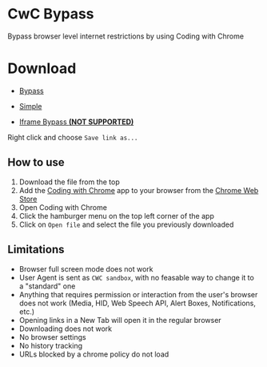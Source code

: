# CwC Bypass

Bypass browser level internet restrictions by using Coding with Chrome

# Download

- [Bypass](https://github.com/lebestnoob/cwc-bypass/raw/main/bypass.html)
- [Simple](https://github.com/Jokypond/CWC-Bypass-Tweaks/raw/main/simple.html)

- [Iframe Bypass **(NOT SUPPORTED)**](https://github.com/lebestnoob/cwc-bypass/raw/main/bypass-iframe.html)

Right click and choose `Save link as...`

## How to use

1. Download the file from the top
2. Add the [Coding with Chrome](https://chrome.google.com/webstore/detail/coding-with-chrome/becloognjehhioodmnimnehjcibkloed) app to your browser from the [Chrome Web Store](https://chrome.google.com/webstore)
3. Open Coding with Chrome
4. Click the hamburger menu on the top left corner of the app
5. Click on `Open file` and select the file you previously downloaded

## Limitations

- Browser full screen mode does not work
- User Agent is sent as `CWC sandbox`, with no feasable way to change it to a "standard" one
- Anything that requires permission or interaction from the user's browser does not work (Media, HID, Web Speech API, Alert Boxes, Notifications, etc.)
- Opening links in a New Tab will open it in the regular browser
- Downloading does not work
- No browser settings
- No history tracking
- URLs blocked by a chrome policy do not load
